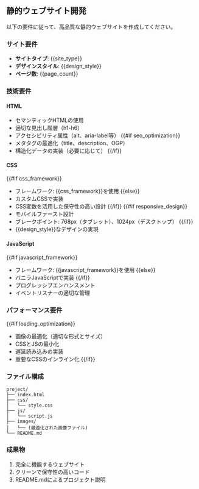 ## 静的ウェブサイト開発

以下の要件に従って、高品質な静的ウェブサイトを作成してください。

### サイト要件
- **サイトタイプ**: {{site_type}}
- **デザインスタイル**: {{design_style}}
- **ページ数**: {{page_count}}

### 技術要件

#### HTML
- セマンティックHTMLの使用
- 適切な見出し階層（h1-h6）
- アクセシビリティ属性（alt、aria-label等）
{{#if seo_optimization}}
- メタタグの最適化（title、description、OGP）
- 構造化データの実装（必要に応じて）
{{/if}}

#### CSS
{{#if css_framework}}
- フレームワーク: {{css_framework}}を使用
{{else}}
- カスタムCSSで実装
- CSS変数を活用した保守性の高い設計
{{/if}}
{{#if responsive_design}}
- モバイルファースト設計
- ブレークポイント: 768px（タブレット）、1024px（デスクトップ）
{{/if}}
- {{design_style}}なデザインの実現

#### JavaScript
{{#if javascript_framework}}
- フレームワーク: {{javascript_framework}}を使用
{{else}}
- バニラJavaScriptで実装
{{/if}}
- プログレッシブエンハンスメント
- イベントリスナーの適切な管理

### パフォーマンス要件
{{#if loading_optimization}}
- 画像の最適化（適切な形式とサイズ）
- CSSとJSの最小化
- 遅延読み込みの実装
- 重要なCSSのインライン化
{{/if}}

### ファイル構成
```
project/
├── index.html
├── css/
│   └── style.css
├── js/
│   └── script.js
├── images/
│   └── (最適化された画像ファイル)
└── README.md
```

### 成果物
1. 完全に機能するウェブサイト
2. クリーンで保守性の高いコード
3. README.mdによるプロジェクト説明